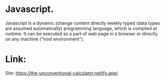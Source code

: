 # Javascript. <br/>
Javascript is a dynamic (change content directly  weekly typed (data types are assumed automatically) programming language, which is compiled at runtime. It can be executed as a part of web page in a browser 
or directly on any machine ("host environment"). <br/>

# Link: <br/>
Site: https://the-unconventional-calculator.netlify.app/
